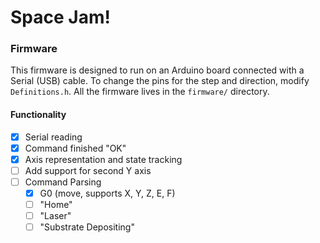 # Space Jam!

### Firmware

This firmware is designed to run on an Arduino board connected with a Serial (USB) cable. To change the pins for the step and direction, modify `Definitions.h`. All the firmware lives in the `firmware/` directory.

#### Functionality

- [x] Serial reading
- [x] Command finished "OK"
- [x] Axis representation and state tracking
- [ ] Add support for second Y axis
- [ ] Command Parsing
    - [x] G0 (move, supports X, Y, Z, E, F)
    - [ ] "Home"
    - [ ] "Laser"
    - [ ] "Substrate Depositing"
